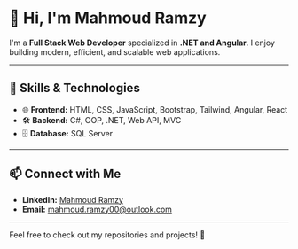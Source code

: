 # 👋 Hi, I'm Mahmoud Ramzy

I'm a **Full Stack Web Developer** specialized in **.NET and Angular**. I enjoy building modern, efficient, and scalable web applications.

---

## 🚀 Skills & Technologies
- 🌐 **Frontend:** HTML, CSS, JavaScript, Bootstrap, Tailwind, Angular, React  
- 🛠 **Backend:** C#, OOP, .NET, Web API, MVC  
- 🗄 **Database:** SQL Server  

---

## 📫 Connect with Me
- **LinkedIn:** [Mahmoud Ramzy](https://www.linkedin.com/in/mahmoud-ramzy99/)  
- **Email:** [mahmoud.ramzy00@outlook.com](mailto:mahmoud.ramzy00@outlook.com)  

---

Feel free to check out my repositories and projects! 🚀  
